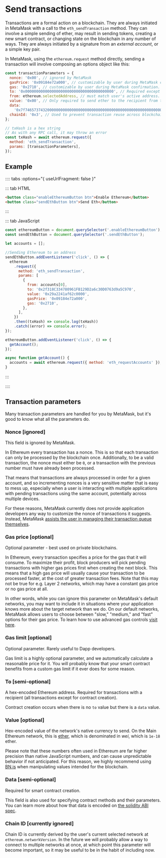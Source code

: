 # Send transactions

Transactions are a formal action on a blockchain.
They are always initiated in MetaMask with a call to the `eth_sendTransaction` method.
They can involve a simple sending of ether, may result in sending tokens, creating a new smart
contract, or changing state on the blockchain in any number of ways.
They are always initiated by a signature from an _external account_, or a simple key pair.

In MetaMask, using the `ethereum.request` method directly, sending a transaction will involve
composing an options object like this:

```javascript
const transactionParameters = {
  nonce: '0x00', // ignored by MetaMask
  gasPrice: '0x09184e72a000', // customizable by user during MetaMask confirmation.
  gas: '0x2710', // customizable by user during MetaMask confirmation.
  to: '0x0000000000000000000000000000000000000000', // Required except during contract publications.
  from: ethereum.selectedAddress, // must match user's active address.
  value: '0x00', // Only required to send ether to the recipient from the initiating external account.
  data:
    '0x7f7465737432000000000000000000000000000000000000000000000000000000600057', // Optional, but used for defining smart contract creation and interaction.
  chainId: '0x3', // Used to prevent transaction reuse across blockchains. Auto-filled by MetaMask.
};

// txHash is a hex string
// As with any RPC call, it may throw an error
const txHash = await ethereum.request({
  method: 'eth_sendTransaction',
  params: [transactionParameters],
});
```

## Example

<SendTransaction />

:::: tabs :options="{ useUrlFragment: false }"

::: tab HTML

```html
<button class="enableEthereumButton btn">Enable Ethereum</button>
<button class="sendEthButton btn">Send Eth</button>
```

:::

::: tab JavaScript

```javascript
const ethereumButton = document.querySelector('.enableEthereumButton');
const sendEthButton = document.querySelector('.sendEthButton');

let accounts = [];

//Sending Ethereum to an address
sendEthButton.addEventListener('click', () => {
  ethereum
    .request({
      method: 'eth_sendTransaction',
      params: [
        {
          from: accounts[0],
          to: '0x2f318C334780961FB129D2a6c30D0763d9a5C970',
          value: '0x29a2241af62c0000',
          gasPrice: '0x09184e72a000',
          gas: '0x2710',
        },
      ],
    })
    .then((txHash) => console.log(txHash))
    .catch((error) => console.error);
});

ethereumButton.addEventListener('click', () => {
  getAccount();
});

async function getAccount() {
  accounts = await ethereum.request({ method: 'eth_requestAccounts' });
}
```

:::

::::

## Transaction parameters

Many transaction parameters are handled for you by MetaMask, but it's good to know what all the
parameters do.

### Nonce [ignored]

This field is ignored by MetaMask.

In Ethereum every transaction has a nonce.
This is so that each transaction can only be processed by the blockchain once.
Additionally, to be a valid transaction, the nonce must either be `0`, or a transaction with the
previous number must have already been processed.

That means that transactions are always processed in order for a given account, and so incrementing
nonces is a very sensitive matter that is easy to mess up, especially when a user is interacting
with multiple applications with pending transactions using the same account, potentially across
multiple devices.

For these reasons, MetaMask currently does not provide application developers any way to customize
the nonce of transactions it suggests.
Instead, MetaMask [assists the user in managing their transaction queue themselves](https://metamask.zendesk.com/hc/en-us/articles/360015489251).

### Gas price [optional]

Optional parameter - best used on private blockchains.

In Ethereum, every transaction specifies a price for the gas that it will consume. To maximize their profit, block producers will pick pending transactions with higher gas prices first when creating the next block. This means that a high gas price will usually cause your transaction to be processed faster, at the cost of greater transaction fees. Note that this may not be true for e.g. Layer 2 networks, which may have a constant gas price or no gas price at all.

In other words, while you can ignore this parameter on MetaMask's default networks, you may want to include it in situations where your application knows more about the target network than we do. On our default networks, MetaMask allows users to choose between "slow," "medium," and "fast" options for their gas price. To learn how to use advanced gas controls [visit here](https://metamask.zendesk.com/hc/en-us/articles/360022895972).

### Gas limit [optional]

Optional parameter. Rarely useful to Dapp developers.

Gas limit is a highly optional parameter, and we automatically calculate a reasonable price for it. You will probably know that your smart contract benefits from a custom gas limit if it ever does for some reason.

### To [semi-optional]

A hex-encoded Ethereum address. Required for transactions with a recipient (all transactions except for contract creation).

Contract creation occurs when there is no `to` value but there is a `data` value.

### Value [optional]

Hex-encoded value of the network's native currency to send. On the Main Ethereum network, this is [ether](https://www.ethereum.org/eth), which is denominated in _wei_, which is `1e-18` ether.

Please note that these numbers often used in Ethereum are far higher precision than native JavaScript numbers, and can cause unpredictable behavior if not anticipated. For this reason, we highly recommend using [BN.js](https://github.com/indutny/bn.js/) when manipulating values intended for the blockchain.

### Data [semi-optional]

Required for smart contract creation.

This field is also used for specifying contract methods and their parameters. You can learn more about how that data is encoded on [the solidity ABI spec](https://solidity.readthedocs.io/en/develop/abi-spec.html).

### Chain ID [currently ignored]

Chain ID is currently derived by the user's current selected network at `ethereum.networkVersion`. In the future we will probably allow a way to connect to multiple networks at once, at which point this parameter will become important, so it may be useful to be in the habit of including now.

